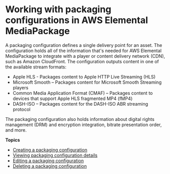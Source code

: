 # Working with packaging configurations in AWS Elemental MediaPackage<a name="pkg-cfig"></a>

A packaging configuration defines a single delivery point for an asset\. The configuration holds all of the information that's needed for AWS Elemental MediaPackage to integrate with a player or content delivery network \(CDN\), such as Amazon CloudFront\. The configuration outputs content in one of the available stream formats:
+ Apple HLS \- Packages content to Apple HTTP Live Streaming \(HLS\) 
+ Microsoft Smooth – Packages content for Microsoft Smooth Streaming players
+ Common Media Application Format \(CMAF\) – Packages content to devices that support Apple HLS fragmented MP4 \(fMP4\)
+ DASH\-ISO – Packages content for the DASH\-ISO ABR streaming protocol

The packaging configuration also holds information about digital rights management \(DRM\) and encryption integration, bitrate presentation order, and more\.

**Topics**
+ [Creating a packaging configuration](pkg-cfig-create.md)
+ [Viewing packaging configuration details](pkg-cfig-view.md)
+ [Editing a packaging configuration](pkg-cfig-edit.md)
+ [Deleting a packaging configuration](pkg-cfig-delete.md)